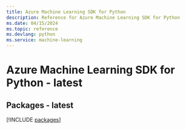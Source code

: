 ```yaml
---
title: Azure Machine Learning SDK for Python
description: Reference for Azure Machine Learning SDK for Python
ms.date: 04/15/2024
ms.topic: reference
ms.devlang: python
ms.service: machine-learning
---
```

# Azure Machine Learning SDK for Python - latest
## Packages - latest
[!INCLUDE [packages](machine-learning-index.md)]